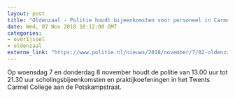 ```yaml
---
layout: post
title: "Oldenzaal - Politie houdt bijeenkomsten voor personeel in Carmel College"
date: Wed, 07 Nov 2018 10:12:00 GMT
categories: 
- overijssel 
- oldenzaal 
externe_link: "https://www.politie.nl/nieuws/2018/november/7/02-oldenzaal-politie-houdt-bijeenkomsten-voor-personeel-in-carmel-college.html"
---
```


Op woensdag 7 en donderdag 8 november houdt de politie van 13.00 uur tot 21.30 uur scholingsbijeenkomsten en praktijkoefeningen in het Twents Carmel College aan de Potskampstraat.

